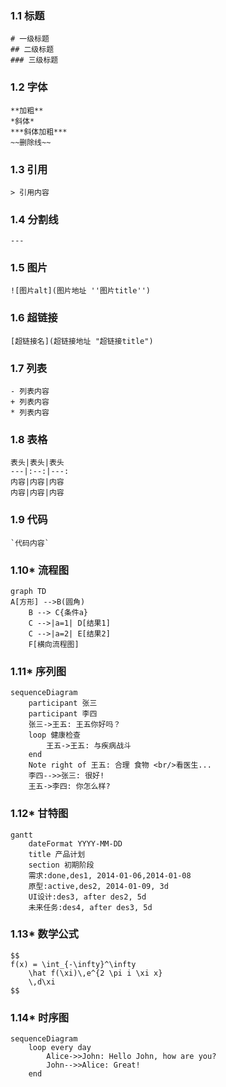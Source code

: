 ### 1.1 标题

```
# 一级标题
## 二级标题
### 三级标题
```

### 1.2 字体

```
**加粗**
*斜体*
***斜体加粗***
~~删除线~~
```

### 1.3 引用

```
> 引用内容
```

### 1.4 分割线

```
---
```

### 1.5 图片

```
![图片alt](图片地址 ''图片title'')
```

### 1.6 超链接

```
[超链接名](超链接地址 "超链接title")
```

### 1.7 列表

```
- 列表内容
+ 列表内容
* 列表内容
```

### 1.8 表格

```
表头|表头|表头
---|:--:|---:
内容|内容|内容
内容|内容|内容
```

### 1.9 代码

```
`代码内容`
```

### 1.10* 流程图

```
graph TD
A[方形] -->B(圆角)
    B --> C{条件a}
    C -->|a=1| D[结果1]
    C -->|a=2| E[结果2]
    F[横向流程图]
```

### 1.11* 序列图

```
sequenceDiagram
    participant 张三
    participant 李四
    张三->王五: 王五你好吗？
    loop 健康检查
        王五->王五: 与疾病战斗
    end
    Note right of 王五: 合理 食物 <br/>看医生...
    李四-->>张三: 很好!
    王五->李四: 你怎么样?
```

### 1.12* 甘特图

```
gantt
    dateFormat YYYY-MM-DD
    title 产品计划
    section 初期阶段
    需求:done,des1, 2014-01-06,2014-01-08
    原型:active,des2, 2014-01-09, 3d
    UI设计:des3, after des2, 5d
    未来任务:des4, after des3, 5d
```

### 1.13* 数学公式

```
$$
f(x) = \int_{-\infty}^\infty
    \hat f(\xi)\,e^{2 \pi i \xi x}
    \,d\xi
$$
```

### 1.14* 时序图

```
sequenceDiagram
    loop every day
        Alice->>John: Hello John, how are you?
        John-->>Alice: Great!
    end
```